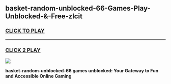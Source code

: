 
## basket-random-unblocked-66-Games-Play-Unblocked-&-Free-zlcit
<h3>
<a href="https://premium76.site?title=basket-random-unblocked-66&ref=24A">CLICK TO PLAY</a></h3>
<hr>

<h3>
<a href="https://premium76.site?title=basket-random-unblocked-66&ref=24A">CLICK 2 PLAY</a>
  
</h3>

<a href="https://premium76.site?title=basket-random-unblocked-66&ref=24A"><img src="https://clearcache.store/games.png"></a>


**basket-random-unblocked-66 games unblocked: Your Gateway to Fun and Accessible Online Gaming**
